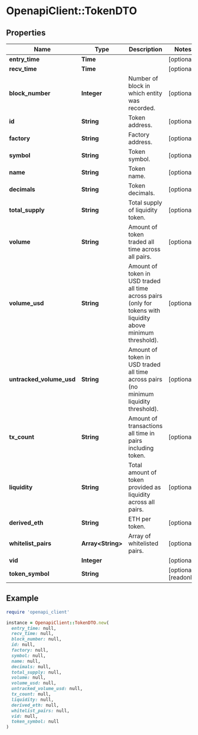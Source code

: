# OpenapiClient::TokenDTO

## Properties

| Name | Type | Description | Notes |
| ---- | ---- | ----------- | ----- |
| **entry_time** | **Time** |  | [optional] |
| **recv_time** | **Time** |  | [optional] |
| **block_number** | **Integer** | Number of block in which entity was recorded. | [optional] |
| **id** | **String** | Token address. | [optional] |
| **factory** | **String** | Factory address. | [optional] |
| **symbol** | **String** | Token symbol. | [optional] |
| **name** | **String** | Token name. | [optional] |
| **decimals** | **String** | Token decimals. | [optional] |
| **total_supply** | **String** | Total supply of liquidity token. | [optional] |
| **volume** | **String** | Amount of token traded all time across all pairs. | [optional] |
| **volume_usd** | **String** | Amount of token in USD traded all time across pairs (only for tokens with liquidity above minimum threshold). | [optional] |
| **untracked_volume_usd** | **String** | Amount of token in USD traded all time across pairs (no minimum liquidity threshold). | [optional] |
| **tx_count** | **String** | Amount of transactions all time in pairs including token. | [optional] |
| **liquidity** | **String** | Total amount of token provided as liquidity across all pairs. | [optional] |
| **derived_eth** | **String** | ETH per token. | [optional] |
| **whitelist_pairs** | **Array&lt;String&gt;** | Array of whitelisted pairs. | [optional] |
| **vid** | **Integer** |  | [optional] |
| **token_symbol** | **String** |  | [optional][readonly] |

## Example

```ruby
require 'openapi_client'

instance = OpenapiClient::TokenDTO.new(
  entry_time: null,
  recv_time: null,
  block_number: null,
  id: null,
  factory: null,
  symbol: null,
  name: null,
  decimals: null,
  total_supply: null,
  volume: null,
  volume_usd: null,
  untracked_volume_usd: null,
  tx_count: null,
  liquidity: null,
  derived_eth: null,
  whitelist_pairs: null,
  vid: null,
  token_symbol: null
)
```

